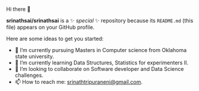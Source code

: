 Hi there 👋


**srinathsai/srinathsai** is a ✨ _special_ ✨ repository because its `README.md` (this file) appears on your GitHub profile.

Here are some ideas to get you started:

- 🔭 I’m currently pursuing Masters in Computer science from Oklahoma state university.
- 🌱 I’m currently learning Data Structures, Statistics for experimenters II.
- 👯 I’m looking to collaborate on Software developer and Data Science challenges.
- 📫 How to reach me: srinathtripuraneni@gmail.com.

